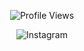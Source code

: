<p align="center"> <img src="https://gpvc.arturio.dev/7nr" alt="Profile Views" /> </p>
<p align="center"> <img src="https://instagram.com/tooreex" alt="Instagram" /> </p>

